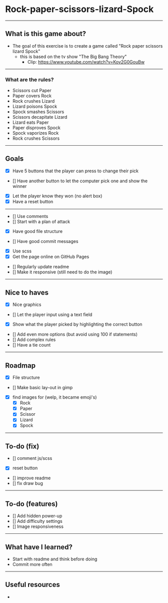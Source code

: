 # Rock-paper-scissors-lizard-Spock

---
## What is this game about?

* The goal of this exercise is to create a game called "Rock paper scissors lizard Spock" 
  * this is based on the tv show "The Big Bang Theory"
    * Clip: https://www.youtube.com/watch?v=Kov2G0GouBw

---
### What are the rules?

* Scissors cut Paper
* Paper covers Rock
* Rock crushes Lizard
* Lizard poisons Spock
* Spock smashes Scissors
* Scissors decapitate Lizard
* Lizard eats Paper
* Paper disproves Spock
* Spock vaporizes Rock
* Rock crushes Scissors

---
## Goals

- [x] Have 5 buttons that the player can press to change their pick
- [] Have another button to let the computer pick one and show the winner
- [x] Let the player know they won (no alert box)
- [x] Have a reset button
---
- [] Use comments
- [] Start with a plan of attack
- [x] Have good file structure
- [] Have good commit messages
- [x] Use scss
- [x] Get the page online on GitHub Pages
- [] Regularly update readme
- [] Make it responsive (still need to do the image)

---
## Nice to haves

- [x] Nice graphics
- [] Let the player input using a text field
- [x] Show what the player picked by highlighting the correct button
- [] Add even more options (but avoid using 100 if statements)
- [] Add complex rules
- [] Have a tie count

---
## Roadmap

- [x] File structure
- [] Make basic lay-out in gimp
- [x] find images for (welp, it became emoji's)
  - [x] Rock
  - [x] Paper
  - [x] Scissor
  - [x] Lizard
  - [x] Spock

---
## To-do (fix)

- [] comment js/scss
- [x] reset button
- [] improve readme
- [] fix draw bug

---
## To-do (features)

- [] Add hidden power-up 
- [] Add difficulty settings
- [] Image responsiveness
---
## What have I learned?
* Start with readme and think before doing
* Commit more often

---

## Useful resources
* 

